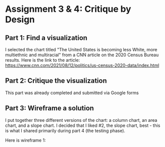 # Assignment 3 & 4: Critique by Design

## Part 1: Find a visualization
I selected the chart titled "The United States is becoming less White, more multiethnic and multiracial" from a CNN article on the 2020 Census Bureau results. Here is the link to the article: https://www.cnn.com/2021/08/12/politics/us-census-2020-data/index.html

## Part 2: Critique the visualization
This part was already completed and submitted via Google forms

## Part 3: Wireframe a solution
I put together three different versions of the chart: a column chart, an area chart, and a slope chart. I decided that I liked #2, the slope chart, best - this is what I shared primarily during part 4 (the testing phase).

Here is wireframe 1:
